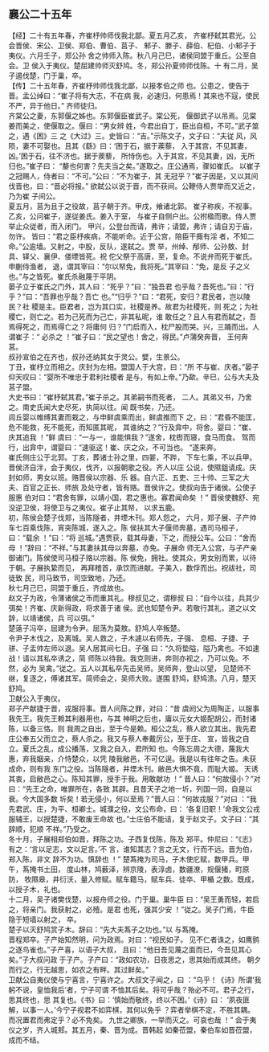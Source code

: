 ## 襄公二十五年

【经】二十有五年春，齐崔杼帅师伐我北鄙。夏五月乙亥，
齐崔杼弑其君光。公会晋侯、宋公、卫侯、郑伯、曹伯、莒子、
邾子、滕子、薛伯、杞伯、小邾子于夷仪。六月壬子，郑公孙
舍之帅师入陈。秋八月己巳，诸侯同盟于重丘。公至自会。卫
侯入于夷仪。楚屈建帅师灭舒鸠。冬，郑公孙夏帅师伐陈。十
有二月，吴子遏伐楚，门于巢，卒。  
【传】二十五年春，齐崔杼帅师伐我北鄙，以报孝伯之师
也。公患之，使告于晋。孟公绰曰：“崔子将有大志，不在病
我，必速归，何患焉！其来也不寇，使民不严，异于他日。”
齐师徒归。  
齐棠公之妻，东郭偃之姊也。东郭偃臣崔武子。棠公死，
偃御武子以吊焉。见棠姜而美之，使偃取之。偃曰：“男女辨
姓，今君出自丁，臣出自桓，不可。”武子筮之，遇《困》三
之《大过》三。史皆曰：“吉。”示陈文子，文子曰：“夫従
风，风陨，妻不可娶也。且其《繇》曰：‘困于石，据于蒺藜，
入于其宫，不见其妻，凶。’困于石，往不济也。据于蒺藜，
所恃伤也。入于其宫，不见其妻，凶，无所归也。”崔子曰：
“嫠也何害？先夫当之矣。”遂取之。庄公通焉，骤如崔氏。
以崔子之冠赐人，侍者曰：“不可。”公曰：“不为崔子，其
无冠乎？”崔子因是，又以其间伐晋也，曰：“晋必将报。”
欲弑公以说于晋，而不获间。公鞭侍人贾举而又近之，乃为崔
子间公。  
夏五月，莒为且于之役故，莒子朝于齐。甲戌，飨诸北郭。
崔子称疾，不视事。乙亥，公问崔子，遂従姜氏。姜入于室，
与崔子自侧户出。公拊楹而歌。侍人贾举止众従者，而入闭门。
甲兴，公登台而请，弗许；请盟，弗许；请自刃于庙，勿许。
皆曰：“君之臣杼疾病，不能听命。近于公宫，陪臣干掫有淫
者，不知二命。”公逾墙。又射之，中股，反队，遂弑之。贾
举，州绰、邴师、公孙敖、封具、铎父、襄伊、偻堙皆死。祝
佗父祭于高唐，至，复命。不说弁而死于崔氏。申蒯侍渔者，
退，谓其宰曰：“尔以帑免，我将死。”其宰曰：“免，是反
子之义也。”与之皆死。崔氏杀融蔑于平阴。  
晏子立于崔氏之门外，其人曰：“死乎？”曰：“独吾君
也乎哉？吾死也。”曰：“行乎？”曰：“吾罪也乎哉？吾亡
也。”“归乎？”曰：“君死，安归？君民者，岂以陵民？社
稷是主。臣君者，岂为其口实，社稷是养。故君为社稷死，则
死之；为社稷亡，则亡之。若为己死而为己亡，非其私昵，谁
敢任之？且人有君而弑之，吾焉得死之，而焉得亡之？将庸何
归？”门启而入，枕尸股而哭。兴，三踊而出。人谓崔子：“
必杀之 ！”崔子曰：“民之望也！舍之，得民。”卢蒲癸奔晋，
王何奔莒。  
叔孙宣伯之在齐也，叔孙还纳其女于灵公。嬖，生景公。  
丁丑，崔杼立而相之。庆封为左相。盟国人于大宫，曰：“所
不与崔、庆者。”晏子仰天叹曰：“婴所不唯忠于君利社稷者
是与，有如上帝。”乃歃。辛巳，公与大夫及莒子盟。  
大史书曰：“崔杼弑其君。”崔子杀之。其弟嗣书而死者，
二人。其弟又书，乃舍之。南史氏闻大史尽死，执简以往。闻
既书矣，乃还。  
闾丘婴以帷缚其妻而栽之，与申鲜虞乘而出，鲜虞推而下
之，曰：“君昏不能匡，危不能救，死不能死，而知匿其昵，
其谁纳之？”行及弇中，将舍。婴曰：“崔、庆其追我 ！”鲜
虞曰：“一与一，谁能惧我？”遂舍，枕辔而寝，食马而食。
驾而行，出弇中，谓婴曰：“速驱这！崔、庆之众，不可当也。
“遂来奔。  
崔氏侧庄公于北郭。丁亥，葬诸士孙之里，四翣，不跸，
下车七乘，不以兵甲。  
晋侯济自泮，会于夷仪，伐齐，以报朝歌之役。齐人以庄
公说，使隰鉏请成。庆封如师，男女以班。赂晋侯以宗器、乐
器。自六正、五吏、三十帅、三军之大夫、百官之正长、师旅
及处守者，皆有赂。晋侯许之。使叔向告于诸侯。公使子服惠
伯对曰：“君舍有罪，以靖小国，君之惠也。寡君闻命矣 ！”
晋侯使魏舒、宛没逆卫侯，将使卫与之夷仪。崔子止其帑，
以求五鹿。  
初，陈侯会楚子伐郑，当陈隧者，井堙木刊。郑人怨之，
六月，郑子展、子产帅车七百乘伐陈，宵突陈城，遂入之。陈
侯扶其大子偃师奔墓，遇司马桓子，曰：“载余 ！”曰：“将
巡城。”遇贾获，载其母妻，下之，而授公车。公曰：“舍而
母 ！”辞曰：“不祥。”与其妻扶其母以奔墓，亦免。子展命
师无入公宫，与子产亲御诸门。陈侯使司马桓子赂以宗器。陈
侯免，拥社。使其众，男女别而累，以待于朝。子展执絷而见，
再拜稽首，承饮而进献。子美入，数俘而出。祝祓社，司徒致
民，司马致节，司空致地，乃还。  
秋七月己巳，同盟于重丘，齐成故也。  
赵文子为政，令薄诸侯之币而重其礼。穆叔见之，谓穆叔
曰：“自今以往，兵其少弭矣！齐崔、庆新得政，将求善于诸
侯。武也知楚令尹。若敬行其礼，道之以文辞，以靖诸侯，兵
可以弭。”  
楚薳子冯卒，屈建为令尹。屈荡为莫敖。舒鸠人卒叛楚。  
令尹子木伐之，及离城。吴人救之，子木遽以右师先，子强、
息桓、子捷、子骈、子盂帅左师以退。吴人居其间七日。子强
曰：“久将垫隘，隘乃禽也。不如速战！请以其私卒诱之，简
师陈以待我。我克则进，奔则亦视之，乃可以免。不然，必为
吴禽。”従之。五人以其私卒先击吴师。吴师奔，登山以望，
见楚师不继，复逐之，傅诸其军。简师会之，吴师大败。遂围
舒鸠，舒鸠溃。八月，楚灭舒鸠。  
卫献公入于夷仪。  
郑子产献捷于晋，戎服将事。晋人问陈之罪，对曰：“昔
虞阏父为周陶正，以服事我先王。我先王赖其利器用也，与其
神明之后也，庸以元女大姬配胡公，而封诸陈，以备三恪。则
我周之自出，至于今是赖。桓公之乱，蔡人欲立其出。我先君
庄公奉五父而立之，蔡人杀之。我又与蔡人奉戴厉公，至于庄、
宣，皆我之自立。夏氏之乱，成公播荡，又我之自入，君所知
也。今陈忘周之大德，蔑我大惠，弃我姻亲，介恃楚众，以凭
陵我敝邑，不可亿逞。我是以有往年之告。未获成命，则有我
东门之役。当陈隧者，井堙木刊。敝邑大惧不竟，而耻大姬。
天诱其衷，启敝邑之心。陈知其罪，授手于我。用敢献功 ！”
晋人曰：“何故侵小？”对曰：“先王之命，唯罪所在，各致
其辟。且昔天子之地一圻，列国一同，自是以衰。今大国多数
圻矣！若无侵小，何以至焉？”晋人曰：“何故戎服？”对曰
：“我先君武、庄，为平、桓卿士。城濮之役，文公布命，曰：
‘各复旧职！’命我文公戎服辅王，以授楚捷，不敢废王命故
也。”士庄伯不能诘，复于赵文子。文子曰：“其辞顺，犯顺
不祥。”乃受之。  
冬十月，子展相郑伯如晋，拜陈之功。子西复伐陈，陈及
郑平。仲尼曰：“《志》有之：‘言以足志，文以足言。’不
言，谁知其志？言之无文，行而不远。晋为伯，郑入陈，非文
辞不为功。慎辞也 ！”
楚蒍掩为司马，子木使庀赋，数甲兵。甲午，蒍掩书土田，
度山林，鸠薮泽，辨京陵，表淳卤，数疆潦，规偃猪，町原防，
牧隰皋，井衍沃，量入修赋。赋车籍马，赋车兵、徒卒、甲楯
之数。既成，以授子木，礼也。  
十二月，吴子诸樊伐楚，以报舟师之役。门于巢。巢牛臣
曰：“吴王勇而轻，若启之，将亲门。我获射之，必殪。是君
也死，强其少安 ！”従之。吴子门焉，牛臣隐于短墙以射之，
卒。  
楚子以灭舒鸠赏子木。辞曰：“先大夫蒍子之功也。”以
与蒍掩。  
晋程郑卒。子产始知然明，问为政焉。对曰：“视民如子。
见不仁者诛之，如鹰鹯之逐鸟雀也。”子产喜，以语子大叔，
且曰：“他日吾见蔑之面而已，今吾见其心矣。”子大叔问政
于子产。子产曰：“政如农功，日夜思之，思其始而成其终。
朝夕而行之，行无越思，如农之有畔。其过鲜矣。”  
卫献公自夷仪使与宁喜言，宁喜许之。大叔文子闻之，曰
：“乌乎！《诗》所谓‘我躬不说，皇恤我后’者，宁子可谓
不恤其后矣。将可乎哉？殆必不可。君子之行，思其终也，思
其复也。《书》曰：‘慎始而敬终，终以不困。’《诗》曰：
‘夙夜匪解，以事一人。’今宁子视君不如弈棋，其何以免乎
？弈者举棋不定，不胜其耦。而况置君而弗定乎？必不免矣。
九世之卿族，一举而灭之。可哀也哉 ！”
会于夷仪之岁，齐人城郏。其五月，秦、晋为成。晋韩起
如秦莅盟，秦伯车如晋莅盟，成而不结。  

